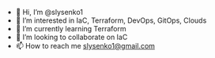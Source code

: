 - 👋 Hi, I’m @slysenko1
- 👀 I’m interested in IaC, Terraform, DevOps, GitOps, Clouds 
- 🌱 I’m currently learning Terraform
- 💞️ I’m looking to collaborate on IaC
- 📫 How to reach me slysenko1@gmail.com

<!---
slysenko1/slysenko1 is a ✨ special ✨ repository because its `README.md` (this file) appears on your GitHub profile.
You can click the Preview link to take a look at your changes.
--->
